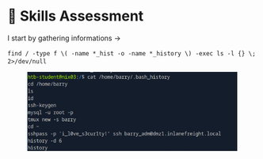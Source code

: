 # 🌠 Skills Assessment

I start by gathering informations ->

```
find / -type f \( -name *_hist -o -name *_history \) -exec ls -l {} \; 2>/dev/null
```

<figure><img src="../../../.gitbook/assets/image (1) (1) (1).png" alt=""><figcaption></figcaption></figure>
